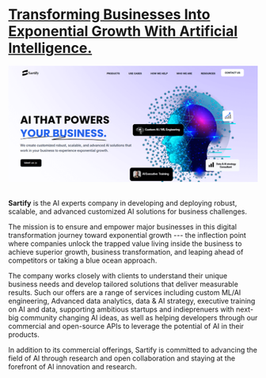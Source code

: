 # <a href="https://www.sartify.com/">Transforming Businesses Into Exponential Growth With Artificial Intelligence.</a>
<img src="https://raw.githubusercontent.com/SARTIFY/.github/main/sartifyscreenshot.png">
<br><br>

<b>Sartify</b> is the AI experts company in developing and deploying robust, scalable, and advanced customized AI solutions for business challenges.

The mission is to ensure and empower major businesses in this digital transformation journey toward exponential growth --- the inflection point where companies unlock the trapped value living inside the business to achieve superior growth, business transformation, and leaping ahead of competitors or taking a blue ocean approach.

The company works closely with clients to understand their unique business needs and develop tailored solutions that deliver measurable results. Such our offers are a range of services including custom ML/AI engineering, Advanced data analytics, data & AI strategy, executive training on AI and data, supporting ambitious startups and indieprenuers with next-big community changing AI ideas, as well as helping developers through our commercial and open-source APIs to leverage the potential of AI in their products. 

In addition to its commercial offerings, Sartify is committed to advancing the field of AI through research and open collaboration and staying at the forefront of AI innovation and research.

